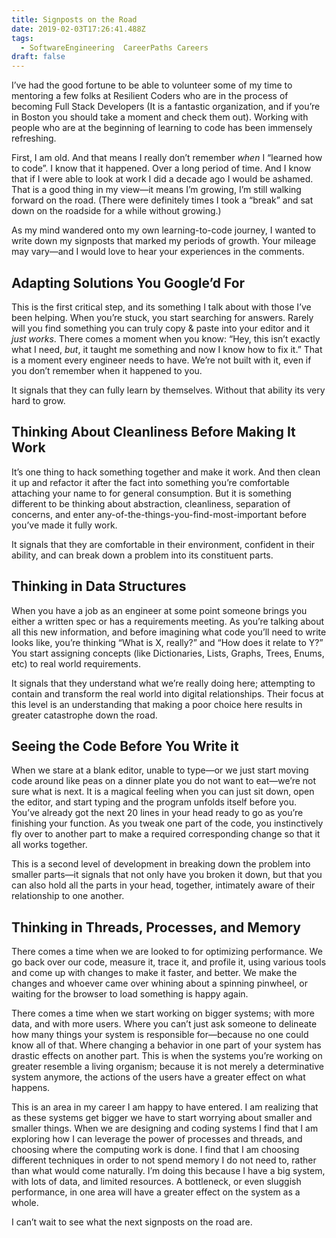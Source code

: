 ```yaml
---
title: Signposts on the Road
date: 2019-02-03T17:26:41.488Z
tags:
  - SoftwareEngineering  CareerPaths Careers
draft: false
---
```

I’ve had the good fortune to be able to volunteer some of my time to mentoring a few folks at Resilient Coders who are in the process of becoming Full Stack Developers (It is a fantastic organization, and if you’re in Boston you should take a moment and check them out). Working with people who are at the beginning of learning to code has been immensely refreshing.

First, I am old. And that means I really don’t remember _when_ I “learned how to code”. I know that it happened. Over a long period of time. And I know that if I were able to look at work I did a decade ago I would be ashamed. That is a good thing in my view—it means I’m growing, I’m still walking forward on the road. (There were definitely times I took a “break” and sat down on the roadside for a while without growing.)

As my mind wandered onto my own learning-to-code journey, I wanted to write down my signposts that marked my periods of growth. Your mileage may vary—and I would love to hear your experiences in the comments.

## Adapting Solutions You Google’d For

This is the first critical step, and its something I talk about with those I’ve been helping. When you’re stuck, you start searching for answers. Rarely will you find something you can truly copy & paste into your editor and it _just works_. There comes a moment when you know: “Hey, this isn’t exactly what I need, _but_, it taught me something and now I know how to fix it.” That is a moment every engineer needs to have. We’re not built with it, even if you don’t remember when it happened to you.

It signals that they can fully learn by themselves. Without that ability its very hard to grow.

## Thinking About Cleanliness Before Making It Work

It’s one thing to hack something together and make it work. And then clean it up and refactor it after the fact into something you’re comfortable attaching your name to for general consumption. But it is something different to be thinking about abstraction, cleanliness, separation of concerns, and enter any-of-the-things-you-find-most-important before you’ve made it fully work.

It signals that they are comfortable in their environment, confident in their ability, and can break down a problem into its constituent parts.

## Thinking in Data Structures

When you have a job as an engineer at some point someone brings you either a written spec or has a requirements meeting. As you’re talking about all this new information, and before imagining what code you’ll need to write looks like, you’re thinking “What is X, really?” and “How does it relate to Y?” You start assigning concepts (like Dictionaries, Lists, Graphs, Trees, Enums, etc) to real world requirements.

It signals that they understand what we’re really doing here; attempting to contain and transform the real world into digital relationships. Their focus at this level is an understanding that making a poor choice here results in greater catastrophe down the road.

## Seeing the Code Before You Write it

When we stare at a blank editor, unable to type—or we just start moving code around like peas on a dinner plate you do not want to eat—we’re not sure what is next. It is a magical feeling when you can just sit down, open the editor, and start typing and the program unfolds itself before you. You’ve already got the next 20 lines in your head ready to go as you’re finishing your function. As you tweak one part of the code, you instinctively fly over to another part to make a required corresponding change so that it all works together.

This is a second level of development in breaking down the problem into smaller parts—it signals that not only have you broken it down, but that you can also hold all the parts in your head, together, intimately aware of their relationship to one another.

## Thinking in Threads, Processes, and Memory

There comes a time when we are looked to for optimizing performance. We go back over our code, measure it, trace it, and profile it, using various tools and come up with changes to make it faster, and better. We make the changes and whoever came over whining about a spinning pinwheel, or waiting for the browser to load something is happy again.

There comes a time when we start working on bigger systems; with more data, and with more users. Where you can’t just ask someone to delineate how many things your system is responsible for—because no one could know all of that. Where changing a behavior in one part of your system has drastic effects on another part. This is when the systems you’re working on greater resemble a living organism; because it is not merely a determinative system anymore, the actions of the users have a greater effect on what happens.

This is an area in my career I am happy to have entered. I am realizing that as these systems get bigger we have to start worrying about smaller and smaller things. When we are designing and coding systems I find that I am exploring how I can leverage the power of processes and threads, and choosing where the computing work is done. I find that I am choosing different techniques in order to not spend memory I do not need to, rather than what would come naturally. I’m doing this because I have a big system, with lots of data, and limited resources. A bottleneck, or even sluggish performance, in one area will have a greater effect on the system as a whole.

I can’t wait to see what the next signposts on the road are.
